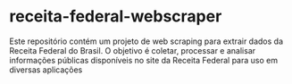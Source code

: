 # receita-federal-webscraper
Este repositório contém um projeto de web scraping para extrair dados da Receita Federal do Brasil. O objetivo é coletar, processar e analisar informações públicas disponíveis no site da Receita Federal para uso em diversas aplicações

